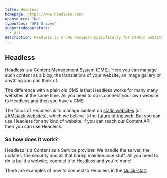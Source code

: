 ```yaml
---
title: Headless
homepage: https://www.headless.rest
opensource: "No"
typeofcms: "API Driven"
supportedgenerators:
  - All
description: Headless is a CMS designed specifically for static websites.
---
```


## Headless

Headless is a Content Management System (CMS). Here you can manage such content as a blog, the translations of your website, an image gallery or anything you can think of.

The difference with a plain old CMS is that Headless works for many many websites at the same time. All you need to do is connect your own website to Headless and then you have a CMS!

The focus of Headless is to manage content on [static websites](https://en.wikipedia.org/wiki/Static_web_page) (or [JAMstack websites](https://jamstack.org/)), which we believe is the [future of the web](https://www.smashingmagazine.com/2015/11/modern-static-website-generators-next-big-thing/). But you can use Headless for any kind of website. If you can reach our Content API, then you can use Headless.

### So how does it work?

Headless is a Content as a Service provider. We handle the server, the updates, the security and all that boring maintenance stuff. All you need to do is build a website, connect it to Headless and you're done!

There are examples of how to connect to Headless in the [Quick-start](https://www.headless.rest/docs/quickstart).
